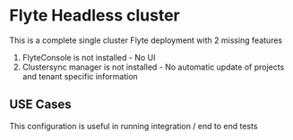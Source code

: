 # Flyte Headless cluster

This is a complete single cluster Flyte deployment with 2 missing features
1. FlyteConsole is not installed - No UI
2. Clustersync manager is not installed - No automatic update of projects and tenant specific information


## USE Cases
This configuration is useful in running integration / end to end tests
